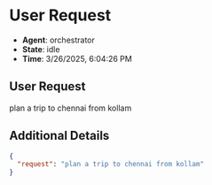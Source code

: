 # User Request

- **Agent**: orchestrator
- **State**: idle
- **Time**: 3/26/2025, 6:04:26 PM

## User Request

plan a trip to chennai from kollam

## Additional Details

```json
{
  "request": "plan a trip to chennai from kollam"
}
```

